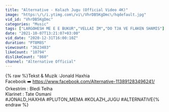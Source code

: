 ```yaml
---
title: "Alternative - Kolazh Jugu (Official Video 4K)"
image: "https:\/\/i.ytimg.com\/vi\/VhrDB5KgDmc\/hqdefault.jpg"
vid_id: "VhrDB5KgDmc"
categories: "Music"
tags: ["LARGOHESH ME E E BUKUR","VELLAI IM","DO TJA VE FLAKEN SHAMIS"]
date: "2021-10-07T13:21:07+03:00"
vid_date: "2020-12-31T16:00:10Z"
duration: "PT8M8S"
viewcount: "3623483"
likeCount: "10794"
dislikeCount: "860"
channel: "Alternative Official"
---
```

{% raw %}Tekst &amp; Muzik :Jonald Haxhia <br />Facebook ➡️ <a rel="nofollow" target="blank" href="https://www.facebook.com/Alternative-113891283496241/">https://www.facebook.com/Alternative-113891283496241/</a><br />Orkestrim : Bledi Telha <br />Klarinet : Tate Osmani<br />#JONALD_HAXHIA #PLUTON_MEMA #KOLAZH_JUGU #ALTERNATIVE{% endraw %}
